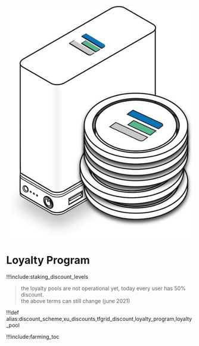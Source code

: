 ![](img/farming_reward.png ':size=350x')

# Loyalty Program


!!!include:staking_discount_levels



> the loyalty pools are not operational yet, today every user has 50% discount. <BR>
> the above terms can still change (june 2021)

!!!def alias:discount_scheme,xu_discounts,tfgrid_discount,loyalty_program,loyalty_pool

!!!include:farming_toc